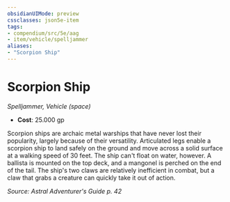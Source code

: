 ```yaml
---
obsidianUIMode: preview
cssclasses: json5e-item
tags:
- compendium/src/5e/aag
- item/vehicle/spelljammer
aliases: 
- "Scorpion Ship"
---
```

# Scorpion Ship
*Spelljammer, Vehicle (space)*  

- **Cost**: 25.000 gp

Scorpion ships are archaic metal warships that have never lost their popularity, largely because of their versatility. Articulated legs enable a scorpion ship to land safely on the ground and move across a solid surface at a walking speed of 30 feet. The ship can't float on water, however. A ballista is mounted on the top deck, and a mangonel is perched on the end of the tail. The ship's two claws are relatively inefficient in combat, but a claw that grabs a creature can quickly take it out of action.

*Source: Astral Adventurer's Guide p. 42*